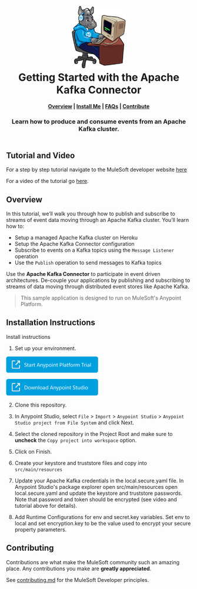 <h1 align="center">
	<img
	width="150"
	src="/images/max-terminal.gif"></br>
	Getting Started with the Apache Kafka Connector<br>     
</h1>

<h4 align="center">
	<a href="#overview">Overview</a> |
	<a href="#installation-instructions">Install Me</a> |
	<a href="#faqs">FAQs</a> |
	<a href="#contributing">Contribute</a>
</h4>
	
<h3 align="center">
	Learn how to produce and consume events from an Apache Kafka cluster.<br><br>
</h3>

## Tutorial and Video

For a step by step tutorial navigate to the MuleSoft developer website [here](https://developer.mulesoft.com/tutorials-and-howtos/apache-kafka-connector/getting-started-apache-kafka/)

For a video of the tutorial go [here](https://www.youtube.com/watch?v=5Xd5B_twt9w).

## Overview

In this tutorial, we’ll walk you through how to publish and subscribe to streams of event data moving through an Apache Kafka cluster. You’ll learn how to:
- Setup a managed Apache Kafka cluster on Heroku
- Setup the Apache Kafka Connector configuration
- Subscribe to events on a Kafka topics using the `Message Listener` operation
- Use the `Publish` operation to send messages to Kafka topics

Use the **Apache Kafka Connector** to participate in event driven architectures. De-couple your applications by publishing and subscribing to streams of data moving through distributed event stores like Apache Kafka.

> This sample application is designed to run on MuleSoft's Anypoint Platform.

## Installation Instructions

Install instructions

1. Set up your environment.

<a href="https://anypoint.mulesoft.com/login/signup" ><img width="250" src="/images/start-platform.png"><a>
	
<a href="https://www.mulesoft.com/lp/dl/studio" ><img width="250" src="/images/download-studio.png"><a>

2. Clone this repository.

3. In Anypoint Studio, select `File` > `Import` > `Anypoint Studio` > `Anypoint Studio project from File System` and click Next.

4. Select the cloned repository in the Project Root and make sure to **uncheck** the `Copy project into workspace` option.

5. Click on Finish.
	
6. Create your keystore and truststore files and copy into `src/main/resources`
	
7. Update your Apache Kafka credentials in the local.secure.yaml file. In Anypoint Studio's package explorer open src/main/resources open local.secure.yaml and update the keystore and truststore passwords. Note that password and token should be encrypted (see video and tutorial above for details).

8. Add Runtime Configurations for env and secret.key variables. Set env to local and set encryption.key to be the value used to encrypt your secure property parameters.

## Contributing

Contributions are what make the MuleSoft community such an amazing place. Any contributions you make are **greatly appreciated**.
	
See [contributing.md](/contributing.md) for the MuleSoft Developer principles.
